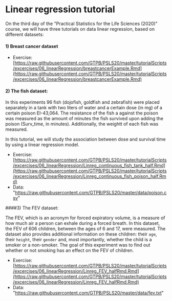 # Linear regression tutorial

On the third day of the "Practical Statistics for the Life Sciences (2020)" course, we will have three tutorials on data linear regression, based on different datasets:

#### 1) Breast cancer dataset

- Exercise: [https://raw.githubusercontent.com/GTPB/PSLS20/master/tutorialScripts/excercises/06_linearRegression/breastcancerExample.Rmd](https://raw.githubusercontent.com/GTPB/PSLS20/master/tutorialScripts/excercises/06_linearRegression/breastcancerExample.Rmd)

#### 2) The fish dataset:

In this experiments 96 fish (dojofish, goldfish and zebrafish) were placed separately in a tank with two liters of water and
a certain dose (in mg) of a certain poison EI-43,064. The resistance of the fish a against the poison was measured as the amount of
minutes the fish survived upon adding the poison (Surv_time, in minutes). Additionally, the weightt of each fish was measured.

In this tutorial, we will study the association between dose and survival time by using a linear regression model.

- Exercise: [https://raw.githubusercontent.com/GTPB/PSLS20/master/tutorialScripts/excercises/06_linearRegression/Linreg_continuous_fish_tank_half.Rmd](https://raw.githubusercontent.com/GTPB/PSLS20/master/tutorialScripts/excercises/06_linearRegression/Linreg_continuous_fish_poison_half.Rmd)
- Data: "https://raw.githubusercontent.com/GTPB/PSLS20/master/data/poison.csv"

 ####3) The FEV dataset:

The FEV, which is an acronym for forced expiratory volume, is a measure of how much air a person can exhale during  a forced breath. 
In this dataset, the FEV of 606 children, between the ages of 6 and 17, were measured. The dataset also provides additional information on 
these children: their `age`, their `height`, their `gender` and, most importantly, whether the child is a smoker or a non-smoker.
The goal of this experiment was to find out whether or not smoking has an effect on the FEV of children.

- Exercise: [https://raw.githubusercontent.com/GTPB/PSLS20/master/tutorialScripts/excercises/06_linearRegression/Linreg_FEV_halfRmd.Rmd](https://raw.githubusercontent.com/GTPB/PSLS20/master/tutorialScripts/excercises/06_linearRegression/Linreg_FEV_halfRmd.Rmd)
- Data: "https://raw.githubusercontent.com/GTPB/PSLS20/master/data/fev.txt"




